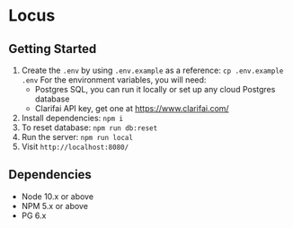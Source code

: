 # Locus

## Getting Started

1. Create the `.env` by using `.env.example` as a reference: `cp .env.example .env`
   For the environment variables, you will need:
   - Postgres SQL, you can run it locally or set up any cloud Postgres database
   - Clarifai API key, get one at https://www.clarifai.com/
2. Install dependencies: `npm i`
3. To reset database: `npm run db:reset`
4. Run the server: `npm run local`
5. Visit `http://localhost:8080/`

## Dependencies

- Node 10.x or above
- NPM 5.x or above
- PG 6.x
